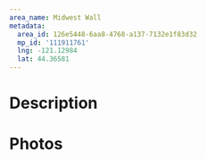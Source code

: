 ```yaml
---
area_name: Midwest Wall
metadata:
  area_id: 126e5448-6aa8-4768-a137-7132e1f83d32
  mp_id: '111911761'
  lng: -121.12984
  lat: 44.36581
---
```

# Description

# Photos

